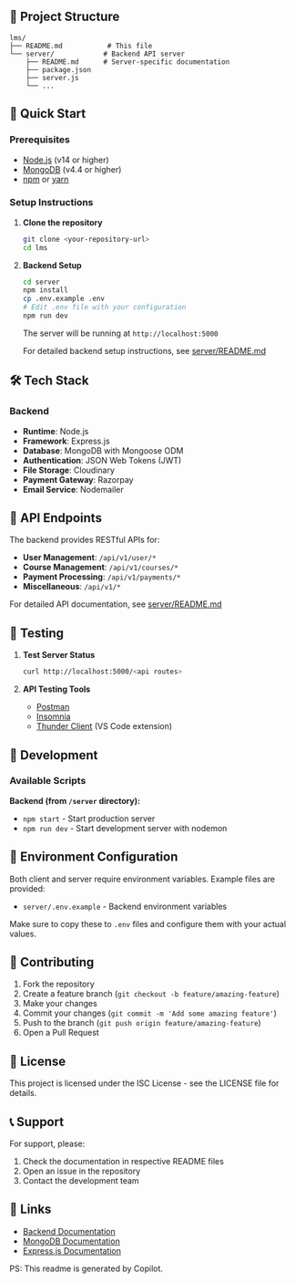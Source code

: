 
## 📁 Project Structure

```
lms/
├── README.md           # This file
└── server/            # Backend API server
    ├── README.md      # Server-specific documentation
    ├── package.json
    ├── server.js
    └── ...
```

## 🚀 Quick Start

### Prerequisites

- [Node.js](https://nodejs.org/) (v14 or higher)
- [MongoDB](https://www.mongodb.com/) (v4.4 or higher)
- [npm](https://www.npmjs.com/) or [yarn](https://yarnpkg.com/)

### Setup Instructions

1. **Clone the repository**
   ```bash
   git clone <your-repository-url>
   cd lms
   ```

2. **Backend Setup**
   ```bash
   cd server
   npm install
   cp .env.example .env
   # Edit .env file with your configuration
   npm run dev
   ```

   The server will be running at `http://localhost:5000`

   For detailed backend setup instructions, see [server/README.md](./server/README.md)

## 🛠️ Tech Stack

### Backend
- **Runtime**: Node.js
- **Framework**: Express.js
- **Database**: MongoDB with Mongoose ODM
- **Authentication**: JSON Web Tokens (JWT)
- **File Storage**: Cloudinary
- **Payment Gateway**: Razorpay
- **Email Service**: Nodemailer

## 🔌 API Endpoints

The backend provides RESTful APIs for:

- **User Management**: `/api/v1/user/*`
- **Course Management**: `/api/v1/courses/*`
- **Payment Processing**: `/api/v1/payments/*`
- **Miscellaneous**: `/api/v1/*`

For detailed API documentation, see [server/README.md](./server/README.md)

## 🧪 Testing

1. **Test Server Status**
   ```bash
   curl http://localhost:5000/<api routes>
   ```

2. **API Testing Tools**
   - [Postman](https://www.postman.com/)
   - [Insomnia](https://insomnia.rest/)
   - [Thunder Client](https://www.thunderclient.io/) (VS Code extension)

## 🔧 Development

### Available Scripts

**Backend (from `/server` directory):**
- `npm start` - Start production server
- `npm run dev` - Start development server with nodemon

## 🚨 Environment Configuration

Both client and server require environment variables. Example files are provided:

- `server/.env.example` - Backend environment variables

Make sure to copy these to `.env` files and configure them with your actual values.

## 🤝 Contributing

1. Fork the repository
2. Create a feature branch (`git checkout -b feature/amazing-feature`)
3. Make your changes
4. Commit your changes (`git commit -m 'Add some amazing feature'`)
5. Push to the branch (`git push origin feature/amazing-feature`)
6. Open a Pull Request

## 📄 License

This project is licensed under the ISC License - see the LICENSE file for details.

## 📞 Support

For support, please:
1. Check the documentation in respective README files
2. Open an issue in the repository
3. Contact the development team

## 🔗 Links

- [Backend Documentation](./server/README.md)
- [MongoDB Documentation](https://docs.mongodb.com/)
- [Express.js Documentation](https://expressjs.com/)


PS: This readme is generated by Copilot. 